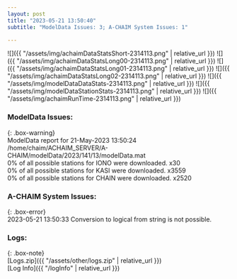 ```yaml
---
layout: post
title: "2023-05-21 13:50:40"
subtitle: "ModelData Issues: 3; A-CHAIM System Issues: 1"

---
```


![]({{ "/assets/img/achaimDataStatsShort-2314113.png" | relative_url }})
![]({{ "/assets/img/achaimDataStatsLong00-2314113.png" | relative_url }})
![]({{ "/assets/img/achaimDataStatsLong01-2314113.png" | relative_url }})
![]({{ "/assets/img/achaimDataStatsLong02-2314113.png" | relative_url }})
![]({{ "/assets/img/modelDataDataStats-2314113.png" | relative_url }})
![]({{ "/assets/img/modelDataStationStats-2314113.png" | relative_url }})
![]({{ "/assets/img/achaimRunTime-2314113.png" | relative_url }})


### ModelData Issues:  
  
{: .box-warning}  
 ModelData report for 21-May-2023 13:50:24   
 /home/chaim/ACHAIM_SERVER/A-CHAIM/modelData/2023/141/13/modelData.mat   
 0% of all possible stations for IONO were downloaded. x30   
 0% of all possible stations for KASI were downloaded. x3559   
 0% of all possible stations for CHAIN were downloaded. x2520   
  
### A-CHAIM System Issues:  
  
{: .box-error}  
2023-05-21 13:50:33 Conversion to logical from string is not possible.  

### Logs:  
  
{: .box-note}  
[Logs.zip]({{ "/assets/other/logs.zip" | relative_url }})  
[Log Info]({{ "/logInfo" | relative_url }})  
